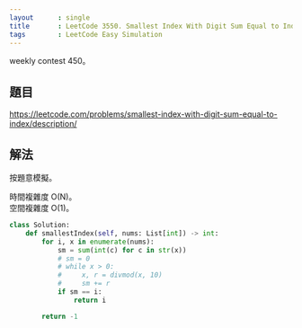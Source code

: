 ```yaml
---
layout      : single
title       : LeetCode 3550. Smallest Index With Digit Sum Equal to Index
tags        : LeetCode Easy Simulation
---
```

weekly contest 450。

## 題目

<https://leetcode.com/problems/smallest-index-with-digit-sum-equal-to-index/description/>

## 解法

按題意模擬。  

時間複雜度 O(N)。  
空間複雜度 O(1)。  

```python
class Solution:
    def smallestIndex(self, nums: List[int]) -> int:
        for i, x in enumerate(nums):
            sm = sum(int(c) for c in str(x))
            # sm = 0
            # while x > 0:
            #     x, r = divmod(x, 10)
            #     sm += r
            if sm == i:
                return i

        return -1
```
